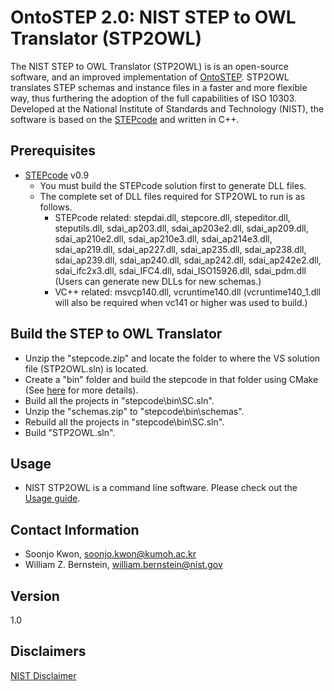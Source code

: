 # OntoSTEP 2.0: NIST STEP to OWL Translator (STP2OWL)
The NIST STEP to OWL Translator (STP2OWL) is is an open-source software, and an improved implementation of [OntoSTEP](https://www.nist.gov/services-resources/software/ontostep-plugin). STP2OWL translates STEP schemas and instance files in a faster and more flexible way, thus furthering the adoption of the full capabilities of ISO 10303. Developed at the National Institute of Standards and Technology (NIST), the software is based on the [STEPcode](https://github.com/stepcode/stepcode) and written in C++.

## Prerequisites
- [STEPcode](https://github.com/stepcode/stepcode) v0.9
  - You must build the STEPcode solution first to generate DLL files.
  - The complete set of DLL files required for STP2OWL to run is as follows.
    - STEPcode related: stepdai.dll, stepcore.dll, stepeditor.dll, steputils.dll, sdai_ap203.dll, sdai_ap203e2.dll, sdai_ap209.dll, sdai_ap210e2.dll, sdai_ap210e3.dll, sdai_ap214e3.dll, sdai_ap219.dll, sdai_ap227.dll, sdai_ap235.dll, sdai_ap238.dll, sdai_ap239.dll, sdai_ap240.dll, sdai_ap242.dll, sdai_ap242e2.dll, sdai_ifc2x3.dll, sdai_IFC4.dll, sdai_ISO15926.dll, sdai_pdm.dll (Users can generate new DLLs for new schemas.)
    - VC++ related: msvcp140.dll, vcruntime140.dll (vcruntime140_1.dll will also be required when vc141 or higher was used to build.)

## Build the STEP to OWL Translator
- Unzip the "stepcode.zip" and locate the folder to where the VS solution file (STP2OWL.sln) is located.
- Create a "bin" folder and build the stepcode in that folder using CMake (See [here](https://github.com/stepcode/stepcode/blob/master/INSTALL) for more details).
- Build all the projects in "stepcode\bin\SC.sln".
- Unzip the "schemas.zip" to "stepcode\bin\schemas".
- Rebuild all the projects in "stepcode\bin\SC.sln".
- Build "STP2OWL.sln".

## Usage
- NIST STP2OWL is a command line software. Please check out the [Usage guide](USAGE.md).

## Contact Information
- Soonjo Kwon, soonjo.kwon@kumoh.ac.kr
- William Z. Bernstein, william.bernstein@nist.gov

## Version
1.0

## Disclaimers
[NIST Disclaimer](https://www.nist.gov/disclaimer)


